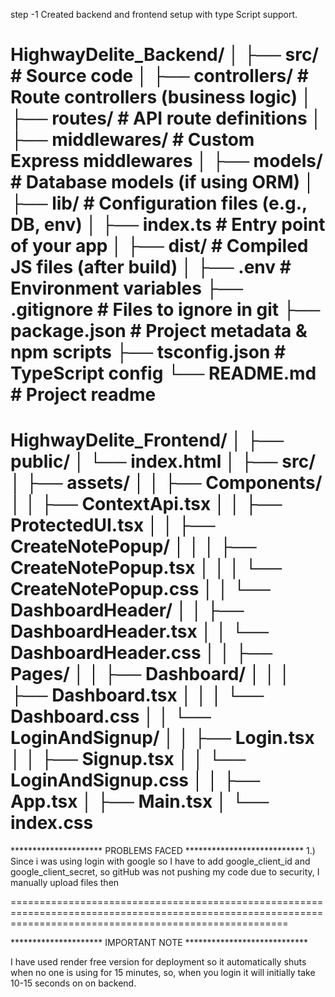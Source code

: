 step -1 Created backend and frontend setup with type Script support.

 HighwayDelite_Backend/
│
├── src/                      # Source code
│   ├── controllers/          # Route controllers (business logic)
│   ├── routes/               # API route definitions
│   ├── middlewares/          # Custom Express middlewares
│   ├── models/               # Database models (if using ORM)
│   ├── lib/                  # Configuration files (e.g., DB, env)
│   ├── index.ts              # Entry point of your app
│
├── dist/                     # Compiled JS files (after build)
│
├── .env                      # Environment variables
├── .gitignore                # Files to ignore in git
├── package.json              # Project metadata & npm scripts
├── tsconfig.json             # TypeScript config
└── README.md                 # Project readme
===============================================================================================================================================================

HighwayDelite_Frontend/
│
├── public/
│   └── index.html
│
├── src/
│   ├── assets/
│
│   ├── Components/
│   │   ├── ContextApi.tsx
│   │   ├── ProtectedUI.tsx
│   │   ├── CreateNotePopup/
│   │   │   ├── CreateNotePopup.tsx
│   │   │   └── CreateNotePopup.css
│   │   └── DashboardHeader/
│   │       ├── DashboardHeader.tsx
│   │       └── DashboardHeader.css
│
│   ├── Pages/
│   │   ├── Dashboard/
│   │   │   ├── Dashboard.tsx
│   │   │   └── Dashboard.css
│   │   └── LoginAndSignup/
│   │       ├── Login.tsx
│   │       ├── Signup.tsx
│   │       └── LoginAndSignup.css
│
│   ├── App.tsx
│   ├── Main.tsx
│   └── index.css
===========================================================================================================================================================

********************* PROBLEMS FACED ***************************
1.) Since i was using login with google so I have to add google_client_id and google_client_secret, so gitHub was not pushing my code due to security, I manually upload files then 


============================================================================================================================================================

********************* IMPORTANT NOTE ****************************

I have used render free version for deployment so it automatically shuts when no one is using for 15 minutes, so, when you login it will initially take 10-15 seconds on on backend.
